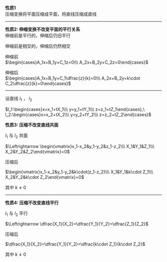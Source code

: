 **性质1**  
压缩变换将平面压缩成平面，将直线压缩成直线  
  
---  
  
**性质2: 伸缩变换不改变平面的平行关系**  
伸缩前是平行的，伸缩后仍旧平行  
  
伸缩前是相交的，伸缩后仍然相交  
  
伸缩前  
$\begin{cases}A_1x+B_1y+C_1z=0\\\ A_2x+B_2y+C_2z=0\end{cases}$  
  
伸缩后  
$\begin{cases}A_1x+B_1y+C_1\dfrac{z}{k}=0\\\ A_2x+B_2y+k\cdot C_2\dfrac{z}{k}=0\end{cases}$  
  
---  
  
设直线 $l_1$ ， $l_2$  
  
$l_1:\begin{cases}x=x_1+tX_1\\\ y=y_1+tY_1\\\ z=z_1+tZ_1\end{cases},\ l_2:\begin{cases}x=x_2+tX_2\\\ y=y_2+tY_2\\\ z=z_2+tZ_2\end{cases}$  
  
**性质3: 压缩不改变直线共面**  
  
$l_1$ 与 $l_2$ 共面  
  
$\Leftrightarrow \begin{vmatrix}x_1-x_2&y_1-y_2&z_1-z_2\\\ X_1&Y_1&Z_1\\\ X_2&Y_2&Z_2\end{vmatrix}=0$  
  
压缩后  
  
$\begin{vmatrix}x_1-x_2&y_1-y_2&k\cdot(z_1-z_2)\\\ X_1&Y_1&k\cdot Z_1\\\ X_2&Y_2&k\cdot Z_2\end{vmatrix}=0$  
  
其中 $k\neq0$  
  
---  
  
**性质4: 压缩不改变直线平行**  
  
$l_1$ 与 $l_2$ 平行  
  
$\Leftrightarrow \dfrac{X_1}{X_2}=\dfrac{Y_1}{Y_2}=\dfrac{Z_1}{Z_2}$  
  
压缩后  
  
$\dfrac{X_1}{X_2}=\dfrac{Y_1}{Y_2}=\dfrac{k\cdot Z_1}{k\cdot Z_2}$  
  
其中 $k\neq0$  
